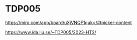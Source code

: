# TDP005


https://miro.com/app/board/uXjVNQF1quk=/#tpicker-content

https://www.ida.liu.se/~TDP005/2023-HT2/
